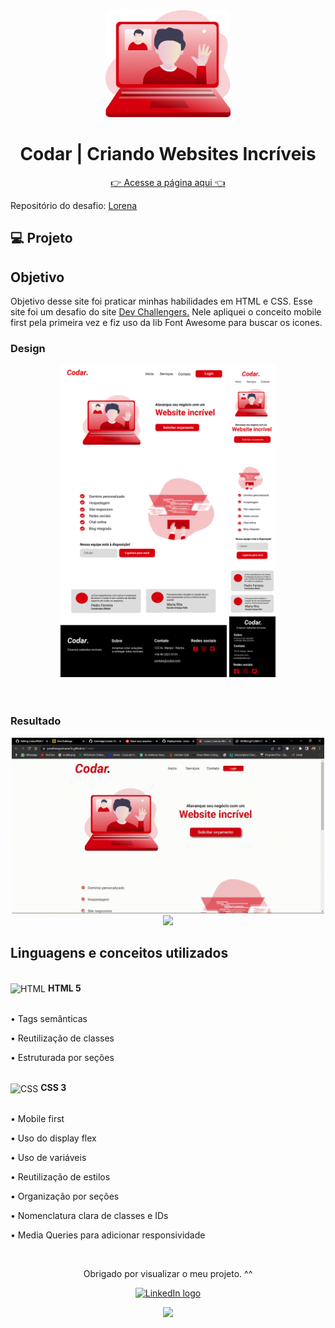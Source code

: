 
<div align="center">
<img width="200" src="https://github.com/JonathanGuimarae3s/Codar/blob/main/css/img/video_call.png">

</div>
<h1 align="center"> Codar | Criando Websites Incríveis</h1>
<p align="center">
<a href="https://jonathanguimarae3s.github.io/Codar/" target="_blank">👉 Acesse a página aqui 👈</a>
</p>
<p>
  Repositório do desafio:
<a href="https://github.com/Lorenalgm/codar" target="_blank">Lorena</a>
</p>




## 💻 Projeto
<h2>Objetivo</h2>
Objetivo desse site foi praticar minhas habilidades em HTML e CSS. Esse site foi um desafio do site <a href="https://www.devchallenge.com.br/challenges/5ed47992adee277fae224a0b/details" target="_blank" >Dev Challengers.</a> Nele apliquei o conceito mobile first pela primeira vez e fiz uso da lib Font Awesome para buscar os icones.





### Design


<div align="center">
<img height="500" src="https://github.com/JonathanGuimarae3s/Codar/blob/main/css/img/design/desktop.png">
<img height="500"  src="https://github.com/JonathanGuimarae3s/Codar/blob/main/css/img/design/mobile.png">
</div>
<br>
<br>

### Resultado


<div align="center">
<img width="500" src="https://github.com/JonathanGuimarae3s/Codar/blob/main/css/img/gifs/desktop.gif">
  <img width="500"  src="https://github.com/JonathanGuimarae3s/Codar/blob/main/css/img/gifs/mobile.gif">
</div>

## Linguagens e conceitos utilizados 

<!-- HTML -->
<br>
<div><img align="center"  alt="HTML" width="30" height="40" src="https://cdn.jsdelivr.net/gh/devicons/devicon/icons/html5/html5-plain.svg" /> <b> HTML 5</b></div>
<br>
<p>• Tags semânticas</p>
<p>• Reutilização de classes</p>
<p>• Estruturada por seções</p>

<!-- CSS -->
<br>
<div>
<img align="center" alt="CSS"  width="30" height="40" src="https://cdn.jsdelivr.net/gh/devicons/devicon/icons/css3/css3-plain.svg" /> <b> CSS 3</b>
</div>

<br>
<p>• Mobile first</p>
<p>• Uso do display flex</p>
<p>• Uso de variáveis</p>
<p>• Reutilização de estilos</p>
<p>• Organização por seções</p>
<p>• Nomenclatura clara de classes e IDs</p>
<p>• Media Queries para adicionar responsividade</p>

<br>
<div>
  <div align = 'center'>
  <p>Obrigado por visualizar o meu projeto. ^^</p>
    
  <a href="https://www.linkedin.com/in/jonathan-guimar%C3%A3es-984b69219/"><img src="https://img.shields.io/badge/LinkedIn-282C34?logo=linkedin&logoColor=white" alt="LinkedIn logo" title="LinkedIn" height="28"></a>

<img src="https://c.tenor.com/EJ1C6RDW3YoAAAAM/kakashi-bye-bye-anime.gif">
